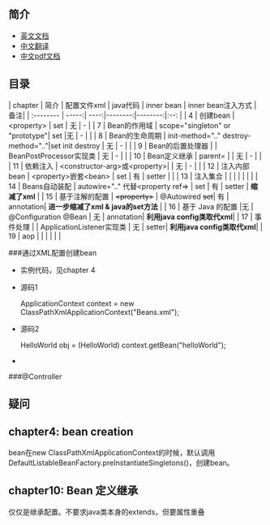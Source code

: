 
## 简介

* [英文文档](https://www.tutorialspoint.com/spring/)
* [中文翻译](http://wiki.jikexueyuan.com/project/spring/)
* [中文pdf文档]()


## 目录

|  chapter     |  简介 | 配置文件xml  | java代码   | inner bean | inner bean注入方式 | 备注|
| :-------- | -----:| ----:|--------:|--------:|:--: |
|  4  	  | 创建bean        |  &lt;property> | set  | 无 | - | 
| 7       | Bean的作用域     | scope="singleton" or "prototype"| set |无 | - |  |
| 8       | Bean的生命周期   | init-method=".." destroy-method=".."|set init destroy  | 无 | - |   |
| 9       | Bean的后置处理器 |   | BeanPostProcessor实现类 | 无 | - |  |
| 10      | Bean定义继承     | parent=  | | 无 | - |   |
| 11      | 依赖注入 | &lt;constructor-arg>或&lt;property>|  | 无 | - | |
| 12      | 注入内部bean     | &lt;property>嵌套&lt;bean> | set | 有  | setter |  |
| 13      | 注入集合     |  | |  | | | |
| 14      | Beans自动装配     | autowire=".." 代替&lt;property ref=> | set | 有  |  setter | **缩减了xml** |
| 15      | 基于注解的配置 | ~~&lt;property>~~ | @Autowired ~~set~~| 有  | annotation| **进一步缩减了xml & java的set方法** |
| 16      | 基于 Java 的配置 |无 |  @Configuration @Bean | 无  | annotation| **利用java config类取代xml**|
| 17      | 事件处理 | |  ApplicationListener实现类 | 无  | setter| **利用java config类取代xml**|
| 19      | aop     | |   |   | | |




###通过XML配置创建bean
* 实例代码，见chapter 4
* 源码1

	ApplicationContext context = new ClassPathXmlApplicationContext("Beans.xml");


* 源码2

	HelloWorld obj = (HelloWorld) context.getBean("helloWorld");
*









###@Controller



## 疑问




## chapter4: bean creation

bean在new ClassPathXmlApplicationContext的时候，默认调用DefaultListableBeanFactory.preInstantiateSingletons()，创建bean。




## chapter10: Bean 定义继承

仅仅是继承配置。不要求java类本身的extends，但要属性重叠




